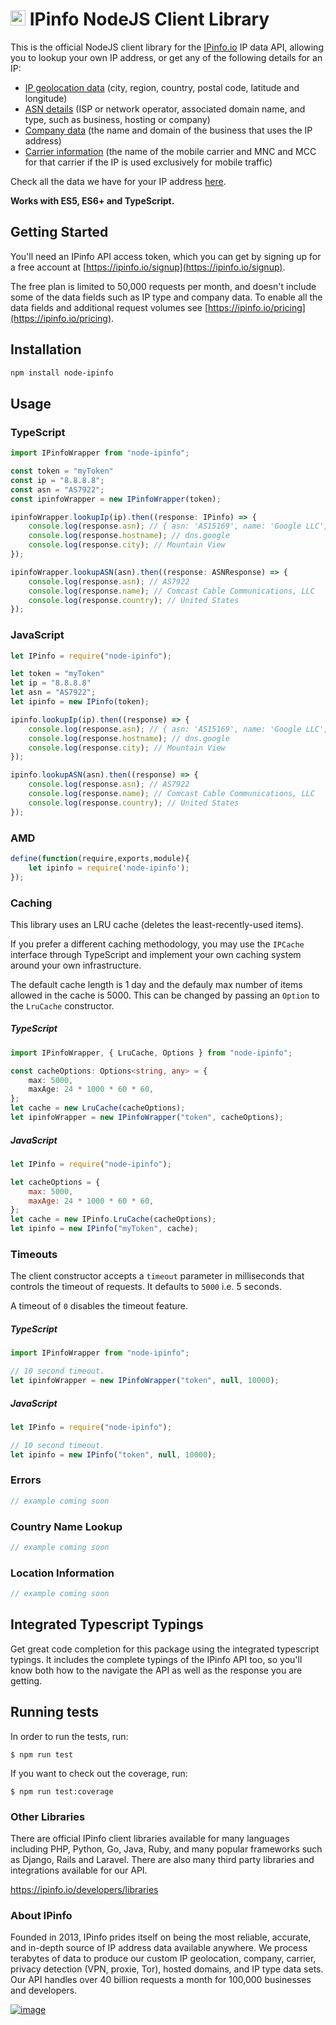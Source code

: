 # [<img src="https://ipinfo.io/static/ipinfo-small.svg" alt="IPinfo" width="24"/>](https://ipinfo.io/) IPinfo NodeJS Client Library

This is the official NodeJS client library for the [IPinfo.io](https://ipinfo.io) IP data API, allowing you to lookup your own IP address, or get any of the following details for an IP:

- [IP geolocation data](https://ipinfo.io/ip-geolocation-api) (city, region, country, postal code, latitude and longitude)
- [ASN details](https://ipinfo.io/asn-api) (ISP or network operator, associated domain name, and type, such as business, hosting or company)
- [Company data](https://ipinfo.io/ip-company-api) (the name and domain of the business that uses the IP address)
- [Carrier information](https://ipinfo.io/ip-carrier-api) (the name of the mobile carrier and MNC and MCC for that carrier if the IP is used exclusively for mobile traffic)

Check all the data we have for your IP address [here](https://ipinfo.io/what-is-my-ip).

**Works with ES5, ES6+ and TypeScript.**

## Getting Started

You'll need an IPinfo API access token, which you can get by signing up for a free account at [https://ipinfo.io/signup](https://ipinfo.io/signup).

The free plan is limited to 50,000 requests per month, and doesn't include some of the data fields such as IP type and company data. To enable all the data fields and additional request volumes see [https://ipinfo.io/pricing](https://ipinfo.io/pricing).

## Installation

```sh
npm install node-ipinfo
```

## Usage

### TypeScript

```typescript
import IPinfoWrapper from "node-ipinfo";

const token = "myToken"
const ip = "8.8.8.8";
const asn = "AS7922";
const ipinfoWrapper = new IPinfoWrapper(token);

ipinfoWrapper.lookupIp(ip).then((response: IPinfo) => {
    console.log(response.asn); // { asn: 'AS15169', name: 'Google LLC', domain: 'google.com', route: '8.8.8.0/24', type: 'business' }
    console.log(response.hostname); // dns.google
    console.log(response.city); // Mountain View
});

ipinfoWrapper.lookupASN(asn).then((response: ASNResponse) => {
    console.log(response.asn); // AS7922
    console.log(response.name); // Comcast Cable Communications, LLC
    console.log(response.country); // United States
});
```

### JavaScript

```javascript
let IPinfo = require("node-ipinfo");

let token = "myToken"
let ip = "8.8.8.8"
let asn = "AS7922";
let ipinfo = new IPinfo(token);

ipinfo.lookupIp(ip).then((response) => {
    console.log(response.asn); // { asn: 'AS15169', name: 'Google LLC', domain: 'google.com', route: '8.8.8.0/24', type: 'business' }
    console.log(response.hostname); // dns.google
    console.log(response.city); // Mountain View
});

ipinfo.lookupASN(asn).then((response) => {
    console.log(response.asn); // AS7922
    console.log(response.name); // Comcast Cable Communications, LLC
    console.log(response.country); // United States
});
```

### AMD

```javascript
define(function(require,exports,module){
    let ipinfo = require('node-ipinfo');
});
```

### Caching

This library uses an LRU cache (deletes the least-recently-used items).

If you prefer a different caching methodology, you may use the `IPCache` interface through TypeScript and implement your own caching system around your own infrastructure.

The default cache length is 1 day and the defauly max number of items allowed in the cache is 5000. This can be changed by passing an `Option` to the `LruCache` constructor.

##### TypeScript

```typescript
import IPinfoWrapper, { LruCache, Options } from "node-ipinfo";

const cacheOptions: Options<string, any> = {
    max: 5000,
    maxAge: 24 * 1000 * 60 * 60,
};
let cache = new LruCache(cacheOptions);
let ipinfoWrapper = new IPinfoWrapper("token", cacheOptions);
```

##### JavaScript

```javascript
let IPinfo = require("node-ipinfo");

let cacheOptions = {
    max: 5000,
    maxAge: 24 * 1000 * 60 * 60,
};
let cache = new IPinfo.LruCache(cacheOptions);
let ipinfo = new IPinfo("myToken", cache);
```

### Timeouts

The client constructor accepts a `timeout` parameter in milliseconds that
controls the timeout of requests. It defaults to `5000` i.e. 5 seconds.

A timeout of `0` disables the timeout feature.

##### TypeScript

```typescript
import IPinfoWrapper from "node-ipinfo";

// 10 second timeout.
let ipinfoWrapper = new IPinfoWrapper("token", null, 10000);
```

##### JavaScript

```javascript
let IPinfo = require("node-ipinfo");

// 10 second timeout.
let ipinfo = new IPinfo("token", null, 10000);
```

### Errors

```javascript
// example coming soon
```

### Country Name Lookup

```javascript
// example coming soon
```

### Location Information

```javascript
// example coming soon
```

## Integrated Typescript Typings

Get great code completion for this package using the integrated typescript typings. It includes the complete typings of the IPinfo API too, so you'll know both how to the navigate the API as well as the response you are getting.

## Running tests

In order to run the tests, run:

    $ npm run test

If you want to check out the coverage, run:

    $ npm run test:coverage

### Other Libraries

There are official IPinfo client libraries available for many languages including PHP, Python, Go, Java, Ruby, and many popular frameworks such as Django, Rails and Laravel. There are also many third party libraries and integrations available for our API.

https://ipinfo.io/developers/libraries

### About IPinfo

Founded in 2013, IPinfo prides itself on being the most reliable, accurate, and in-depth source of IP address data available anywhere. We process terabytes of data to produce our custom IP geolocation, company, carrier, privacy detection (VPN, proxie, Tor), hosted domains, and IP type data sets. Our API handles over 40 billion requests a month for 100,000 businesses and developers.

[![image](https://avatars3.githubusercontent.com/u/15721521?s=128&u=7bb7dde5c4991335fb234e68a30971944abc6bf3&v=4)](https://ipinfo.io/)

